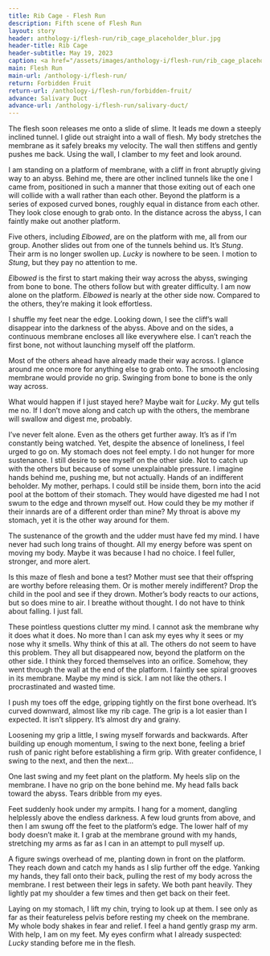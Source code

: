 ```yaml
---
title: Rib Cage - Flesh Run
description: Fifth scene of Flesh Run
layout: story
header: anthology-i/flesh-run/rib_cage_placeholder_blur.jpg
header-title: Rib Cage
header-subtitle: May 19, 2023
caption: <a href="/assets/images/anthology-i/flesh-run/rib_cage_placeholder.jpg" target="_blank">A.I. placeholder artwork</a> generated using <a href="https://creator.nightcafe.studio/creation/BtlrGUceyvVlFz6g9XNv" target="_blank">NightCafe Stable Diffusion v1.5</a> — <a href="https://creativecommons.org/publicdomain/zero/1.0/" target="_blank">CC0 1.0</a>
main: Flesh Run
main-url: /anthology-i/flesh-run/
return: Forbidden Fruit
return-url: /anthology-i/flesh-run/forbidden-fruit/
advance: Salivary Duct
advance-url: /anthology-i/flesh-run/salivary-duct/
---
```


The flesh soon releases me onto a slide of slime. It leads me down a steeply inclined tunnel. I glide out straight into a wall of flesh. My body stretches the membrane as it safely breaks my velocity. The wall then stiffens and gently pushes me back. Using the wall, I clamber to my feet and look around.

I am standing on a platform of membrane, with a cliff in front abruptly giving way to an abyss. Behind me, there are other inclined tunnels like the one I came from, positioned in such a manner that those exiting out of each one will collide with a wall rather than each other. Beyond the platform is a series of exposed curved bones, roughly equal in distance from each other. They look close enough to grab onto. In the distance across the abyss, I can faintly make out another platform.

Five others, including *Elbowed*, are on the platform with me, all from our group. Another slides out from one of the tunnels behind us. It’s *Stung*. Their arm is no longer swollen up. *Lucky* is nowhere to be seen. I motion to *Stung*, but they pay no attention to me.

*Elbowed* is the first to start making their way across the abyss, swinging from bone to bone. The others follow but with greater difficulty. I am now alone on the platform. *Elbowed* is nearly at the other side now. Compared to the others, they’re making it look effortless.

I shuffle my feet near the edge. Looking down, I see the cliff’s wall disappear into the darkness of the abyss. Above and on the sides, a continuous membrane encloses all like everywhere else. I can’t reach the first bone, not without launching myself off the platform.

Most of the others ahead have already made their way across. I glance around me once more for anything else to grab onto. The smooth enclosing membrane would provide no grip. Swinging from bone to bone is the only way across.

What would happen if I just stayed here? Maybe wait for *Lucky*. My gut tells me no. If I don’t move along and catch up with the others, the membrane will swallow and digest me, probably.

I’ve never felt alone. Even as the others get further away. It’s as if I’m constantly being watched. Yet, despite the absence of loneliness, I feel urged to go on. My stomach does not feel empty. I do not hunger for more sustenance. I still desire to see myself on the other side. Not to catch up with the others but because of some unexplainable pressure. I imagine hands behind me, pushing me, but not actually. Hands of an indifferent beholder. My mother, perhaps. I could still be inside them, born into the acid pool at the bottom of their stomach. They would have digested me had I not swum to the edge and thrown myself out. How could they be my mother if their innards are of a different order than mine? My throat is above my stomach, yet it is the other way around for them.

The sustenance of the growth and the udder must have fed my mind. I have never had such long trains of thought. All my energy before was spent on moving my body. Maybe it was because I had no choice. I feel fuller, stronger, and more alert.

Is this maze of flesh and bone a test? Mother must see that their offspring are worthy before releasing them. Or is mother merely indifferent? Drop the child in the pool and see if they drown. Mother’s body reacts to our actions, but so does mine to air. I breathe without thought. I do not have to think about falling. I just fall.

These pointless questions clutter my mind. I cannot ask the membrane why it does what it does. No more than I can ask my eyes why it sees or my nose why it smells. Why think of this at all. The others do not seem to have this problem. They all but disappeared now, beyond the platform on the other side. I think they forced themselves into an orifice. Somehow, they went through the wall at the end of the platform. I faintly see spiral grooves in its membrane. Maybe my mind is sick. I am not like the others. I procrastinated and wasted time.

I push my toes off the edge, gripping tightly on the first bone overhead. It’s curved downward, almost like my rib cage. The grip is a lot easier than I expected. It isn’t slippery. It’s almost dry and grainy.

Loosening my grip a little, I swing myself forwards and backwards. After building up enough momentum, I swing to the next bone, feeling a brief rush of panic right before establishing a firm grip. With greater confidence, I swing to the next, and then the next…

One last swing and my feet plant on the platform. My heels slip on the membrane. I have no grip on the bone behind me. My head falls back toward the abyss. Tears dribble from my eyes.

Feet suddenly hook under my armpits. I hang for a moment, dangling helplessly above the endless darkness. A few loud grunts from above, and then I am swung off the feet to the platform’s edge. The lower half of my body doesn’t make it. I grab at the membrane ground with my hands, stretching my arms as far as I can in an attempt to pull myself up.

A figure swings overhead of me, planting down in front on the platform. They reach down and catch my hands as I slip further off the edge. Yanking my hands, they fall onto their back, pulling the rest of my body across the membrane. I rest between their legs in safety. We both pant heavily. They lightly pat my shoulder a few times and then get back on their feet.

Laying on my stomach, I lift my chin, trying to look up at them. I see only as far as their featureless pelvis before resting my cheek on the membrane. My whole body shakes in fear and relief. I feel a hand gently grasp my arm. With help, I am on my feet. My eyes confirm what I already suspected: *Lucky* standing before me in the flesh.
